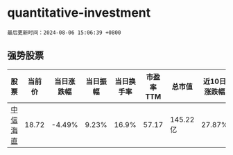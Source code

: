 # quantitative-investment

`最后更新时间：2024-08-06 15:06:39 +0800`

## 强势股票

|股票|当前价|当日涨跌幅|当日振幅|当日换手率|市盈率TTM|总市值|近10日涨跌幅|
|----|----|----|----|----|----|----|----|
|[中信海直](https://xueqiu.com/S/SZ000099)|18.72|-4.49%|9.23%|16.9%|57.17|145.22亿|27.87%|
